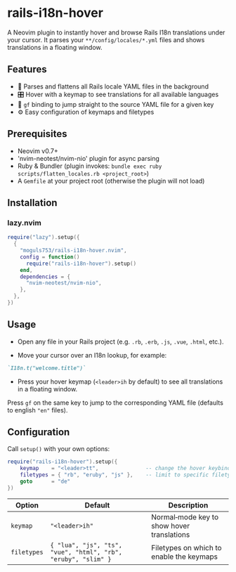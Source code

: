 # rails-i18n-hover

A Neovim plugin to instantly hover and browse Rails I18n translations under your cursor. It parses your `**/config/locales/*.yml` files and shows translations in a floating window.

## Features

- 🔄 Parses and flattens all Rails locale YAML files in the background  
- 🎛️ Hover with a keymap to see translations for all available languages  
- 📄 `gf` binding to jump straight to the source YAML file for a given key  
- ⚙️ Easy configuration of keymaps and filetypes

## Prerequisites

- Neovim v0.7+  
- 'nvim-neotest/nvim-nio' plugin for async parsing 
- Ruby & Bundler (plugin invokes: `bundle exec ruby scripts/flatten_locales.rb <project_root>`)  
- A `Gemfile` at your project root (otherwise the plugin will not load)

## Installation

### lazy.nvim

```lua
require("lazy").setup({
  {
    "moguls753/rails-i18n-hover.nvim",
    config = function()
      require("rails-i18n-hover").setup()
    end,
    dependencies = {
      "nvim-neotest/nvim-nio",
    },
  },
})
```

## Usage

- Open any file in your Rails project (e.g. `.rb`, `.erb`, `.js`, `.vue`, `.html`, etc.).

- Move your cursor over an I18n lookup, for example:

```ruby
`I18n.t("welcome.title")`
```

- Press your hover keymap (`<leader>ih` by default) to see all translations in a floating window.

Press `gf` on the same key to jump to the corresponding YAML file (defaults to english `"en"` files).

## Configuration

Call `setup()` with your own options:

```lua
require("rails-i18n-hover").setup({
    keymap    = "<leader>tt",               -- change the hover keybinding
    filetypes = { "rb", "eruby", "js" },    -- limit to specific filetypes
    goto      = "de"
})
```

| Option     | Default                                                                                     | Description                                                  |
| ---------- | ------------------------------------------------------------------------------------------- | ------------------------------------------------------------ |
| `keymap`   | `"<leader>ih"`                                                                              | Normal‐mode key to show hover translations                   |
| `filetypes`| `{ "lua", "js", "ts", "vue", "html", "rb", "eruby", "slim" }`                                | Filetypes on which to enable the keymaps                     |

